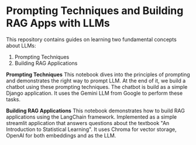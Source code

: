 # Prompting Techniques and Building RAG Apps with LLMs

This repository contains guides on learning two fundamental concepts about LLMs:
1. Prompting Techniques
2. Building RAG Applications

**Prompting Techniques**
This notebook dives into the principles of prompting and demonstrates the right way to prompt LLM. At the end of it, we build a chatbot using these prompting techniques. The chatbot is build as a simple Django application. It uses the Gemini LLM from Google to perform these tasks. 

**Building RAG Applications**
This notebook demonstrates how to build RAG applications using the LangChain framework. Implemented as a simple streamlit application that answers questions about the textbook "An Introduction to Statistical Learning". It uses Chroma for vector storage, OpenAI for both embeddings and as the LLM.

